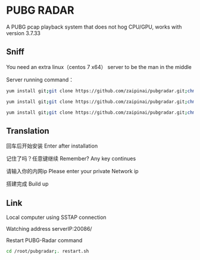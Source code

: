 

# PUBG RADAR

A PUBG pcap playback system that does not hog CPU/GPU, works with version 3.7.33

## Sniff

You need an extra linux（centos 7 x64） server to be the man in the middle

Server running command：
```bash
yum install git;git clone https://github.com/zaipinai/pubgradar.git;chmod +x . /root/pubgradar/update.sh;. /root/pubgradar/update.sh
```
```bash
yum install git;git clone https://github.com/zaipinai/pubgradar.git;chmod +x . /root/pubgradar/nossr.sh;. /root/pubgradar/nosssr.sh
```
```bash
yum install git;git clone https://github.com/zaipinai/pubgradar.git;chmod +x . /root/pubgradar/justradar.sh;. /root/pubgradar/justradar.sh
```
## Translation

回车后开始安装  Enter after installation

记住了吗？任意键继续  Remember? Any key continues

请输入你的内网ip   Please enter your private Network ip

搭建完成 Build up


## Link

Local computer using SSTAP connection

Watching address  serverIP:20086/


Restart PUBG-Radar command

```bash
cd /root/pubgradar;. restart.sh
